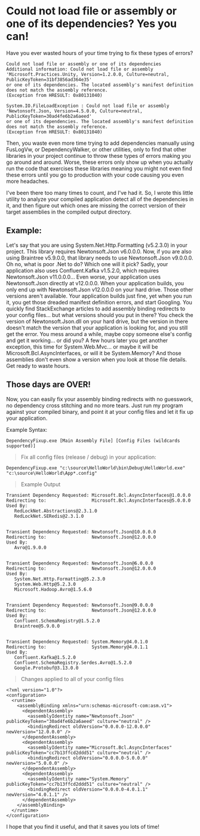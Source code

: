 ﻿#  Could not load file or assembly or one of its dependencies? Yes you can!

Have you ever wasted hours of your time trying to fix these types of errors?

```
Could not load file or assembly or one of its dependencies
Additional information: Could not load file or assembly 
'Microsoft.Practices.Unity, Version=1.2.0.0, Culture=neutral, PublicKeyToken=31bf3856ad364e35' 
or one of its dependencies. The located assembly's manifest definition does not match the assembly reference. 
(Exception from HRESULT: 0x80131040)
```

```
System.IO.FileLoadException : Could not load file or assembly 
'Newtonsoft.Json, Version=4.5.0.0, Culture=neutral, PublicKeyToken=30ad4fe6b2a6aeed' 
or one of its dependencies. The located assembly's manifest definition does not match the assembly reference. 
(Exception from HRESULT: 0x80131040)
```

Then, you waste even more time trying to add dependencies manually using FusLogVw, or DependencyWalker, or other utilities, only to find that other libraries in your project continue to throw these types of errors making you go around and around. Worse, these errors only show up when you actually run the code that exercises these libraries meaning you might not even find these errors until you go to production with your code causing you even more headaches. 

I've been there too many times to count, and I've had it. So, I wrote this little utility to analyze your compiled application detect all of the dependencies in it, and then figure out which ones are missing the correct version of their target assemblies in the compiled output directory. 

## Example:

Let's say that you are using System.Net.Http.Formatting (v5.2.3.0) in your project. This library requires Newtonsoft.Json v6.0.0.0. Now, if you are also using Braintree v5.9.0.0, that library needs to use Newtonsoft.Json v9.0.0.0. Oh no, what is poor .Net to do? Which one will it pick? Sadly, your application also uses Confluent.Kafka v1.5.2.0, which requires Newtonsoft.Json v11.0.0.0... Even worse, your application uses Newtonsoft.Json directly at v12.0.0.0. When your application builds, you only end up with Newtonsoft.Json v12.0.0.0 on your hard drive. Those other versions aren't available. Your application builds just fine, yet when you run it, you get those dreaded manifest definition errors, and start Googling. You quickly find StackExchange articles to add assembly binding redirects to your config files... but what versions should you put in there? You check the version of Newtonsoft.Json.dll on your hard drive, but the version in there doesn't match the version that your application is looking for, and you still get the error. You mess around a while, maybe copy someone else's config and get it working... or did you? A few hours later you get another exception, this time for System.Web.Mvc... or maybe it will be Microsoft.Bcl.AsyncInterfaces, or will it be System.Memory? And those assemblies don't even show a version when you look at those file details. Get ready to waste hours. 

## Those days are OVER!

Now, you can easily fix your assembly binding redirects with no guesswork, no dependency cross stitching and no more tears. Just run my program against your compiled binary, and point it at your config files and let it fix up your application. 

Example Syntax: 

``` 
DependencyFixup.exe [Main Assembly File] [Config Files (wildcards supported)]
```


> Fix all config files (release / debug) in your application:
```
DependencyFixup.exe "c:\source\HelloWorld\bin\Debug\HelloWorld.exe" "c:\source\HelloWorld\App*.config"
```

> Example Output
```
Transient Dependency Requested: Microsoft.Bcl.AsyncInterfaces@1.0.0.0
Redirecting to:                 Microsoft.Bcl.AsyncInterfaces@5.0.0.0
Used By:
   RedLockNet.Abstractions@2.3.1.0
   RedLockNet.SERedis@2.3.1.0


Transient Dependency Requested: Newtonsoft.Json@10.0.0.0
Redirecting to:                 Newtonsoft.Json@12.0.0.0
Used By:
   Avro@1.9.0.0


Transient Dependency Requested: Newtonsoft.Json@6.0.0.0
Redirecting to:                 Newtonsoft.Json@12.0.0.0
Used By:
   System.Net.Http.Formatting@5.2.3.0
   System.Web.Http@5.2.3.0
   Microsoft.Hadoop.Avro@1.5.6.0


Transient Dependency Requested: Newtonsoft.Json@9.0.0.0
Redirecting to:                 Newtonsoft.Json@12.0.0.0
Used By:
   Confluent.SchemaRegistry@1.5.2.0
   Braintree@5.9.0.0


Transient Dependency Requested: System.Memory@4.0.1.0
Redirecting to:                 System.Memory@4.0.1.1
Used By:
   Confluent.Kafka@1.5.2.0
   Confluent.SchemaRegistry.Serdes.Avro@1.5.2.0
   Google.Protobuf@3.13.0.0
```

> Changes applied to all of your config files
```
<?xml version="1.0"?>
<configuration>
  <runtime>
    <assemblyBinding xmlns="urn:schemas-microsoft-com:asm.v1">
      <dependentAssembly>
        <assemblyIdentity name="Newtonsoft.Json" publicKeyToken="30ad4fe6b2a6aeed" culture="neutral" />
        <bindingRedirect oldVersion="0.0.0.0-12.0.0.0" newVersion="12.0.0.0" />
      </dependentAssembly>
      <dependentAssembly>
        <assemblyIdentity name="Microsoft.Bcl.AsyncInterfaces" publicKeyToken="cc7b13ffcd2ddd51" culture="neutral" />
        <bindingRedirect oldVersion="0.0.0.0-5.0.0.0" newVersion="5.0.0.0" />
      </dependentAssembly>
      <dependentAssembly>
        <assemblyIdentity name="System.Memory" publicKeyToken="cc7b13ffcd2ddd51" culture="neutral" />
        <bindingRedirect oldVersion="0.0.0.0-4.0.1.1" newVersion="4.0.1.1" />
      </dependentAssembly>
    </assemblyBinding>
  </runtime>
</configuration>

```

I hope that you find it useful, and that it saves you lots of time! 



